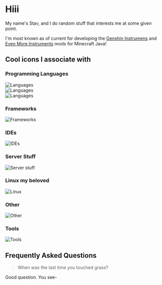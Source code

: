 # Hiii

My name's Stav, and I do random stuff that interests me at some given point.

I'm most known as of current for developing the [Genshin Instrumens](https://www.curseforge.com/minecraft/mc-mods/genshin-instruments) and [Even More Instruments](https://www.curseforge.com/minecraft/mc-mods/even-more-instruments) mods for Minecraft Java!

## Cool icons I associate with

### Programming Languages
![Languages](https://go-skill-icons.vercel.app/api/icons?i=kotlin,java,py,coffeescript,dart,visualbasic,asm)
<br/>
![Languages](https://go-skill-icons.vercel.app/api/icons?i=cs,cpp,c)
<br/>
![Languages](https://go-skill-icons.vercel.app/api/icons?i=html,css,js)
<!--

[![Languages](https://go-skill-icons.vercel.app/api/icons?i=kotlin,java,cs,cpp,c,coffeescript,py,js,html,css,dart,visualbasic,asm&perline=7)](https://skillicons.dev)-->

### Frameworks
![Frameworks](https://go-skill-icons.vercel.app/api/icons?i=jetpackcompose,flutter,unity,nodejs,processing,avaloniaui,arduino,bots)

### IDEs
![IDEs](https://go-skill-icons.vercel.app/api/icons?i=visualstudio,vscode,idea,androidstudio,eclipse)

### Server Stuff
![Server stuff](https://go-skill-icons.vercel.app/api/icons?i=virtualbox,mysql,sqlite,docker)

### Linux my beloved
![Linux](https://go-skill-icons.vercel.app/api/icons?i=linux,bash,wsl)

### Other
![Other](https://go-skill-icons.vercel.app/api/icons?i=gradle,git,regex)

### Tools
![Tools](https://go-skill-icons.vercel.app/api/icons?i=gimp,davinci)

## Frequently Asked Questions

> When was the last time you touched grass?

Good question. You see-

<!--
**StavWasPlayZ/stavwasplayz** is a ✨ _special_ ✨ repository because its `README.md` (this file) appears on your GitHub profile.

Here are some ideas to get you started:

- 🔭 I’m currently working on ...
- 🌱 I’m currently learning ...
- 👯 I’m looking to collaborate on ...
- 🤔 I’m looking for help with ...
- 💬 Ask me about ...
- 📫 How to reach me: ...
- 😄 Pronouns: ...
- ⚡ Fun fact: ...
-->

